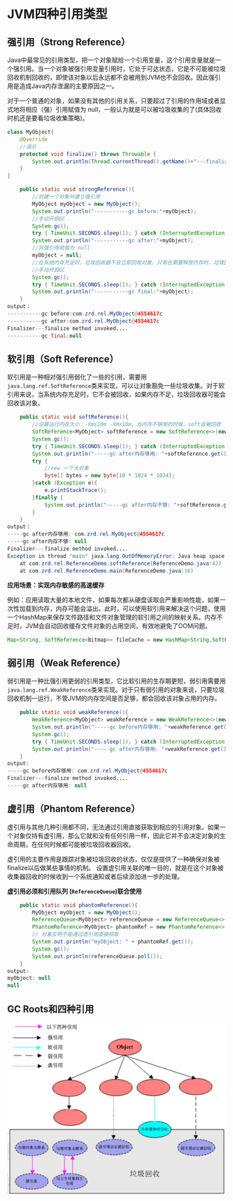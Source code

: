 # JVM四种引用类型

## 强引用（Strong Reference）

Java中最常见的引用类型，把一个对象赋给一个引用变量，这个引用变量就是一个强引用。当一个对象被强引用变量引用时，它处于可达状态，它是不可能被垃圾回收机制回收的，即使该对象以后永远都不会被用到JVM也不会回收。因此强引用是造成Java内存泄漏的主要原因之一。

对于一个普通的对象，如果没有其他的引用关系，只要超过了引用的作用域或者显式地将相应（强）引用赋值为 null，一般认为就是可以被垃圾收集的了(具体回收时机还是要看垃圾收集策略)。

```java
class MyObject{
    @Override
    //演示
    protected void finalize() throws Throwable {
        System.out.println(Thread.currentThread().getName()+"---finalize method invoked....");
    }
}
```

```java
    public static void strongReference(){
        //创建一个对象并建立强引用
        MyObject myObject = new MyObject();
        System.out.println("-----------gc before:"+myObject);
        //手动开启GC
        System.gc();
        try { TimeUnit.SECONDS.sleep(1); } catch (InterruptedException e) { e.printStackTrace(); }
        System.out.println("-----------gc after:"+myObject);
        //将强引用赋值为 null
        myObject = null;
        //在系统内存充足时，垃圾回收器不会立即回收对象，只有在需要释放内存时，垃圾回收器才会回收不再被引用的对象
        //手动开启GC
        System.gc();
        try { TimeUnit.SECONDS.sleep(1); } catch (InterruptedException e) { e.printStackTrace(); }
        System.out.println("-----------gc final:"+myObject);
    }
output：
-----------gc before:com.zrd.rel.MyObject@4554617c
-----------gc after:com.zrd.rel.MyObject@4554617c
Finalizer---finalize method invoked....
-----------gc final:null
```

## 软引用（Soft Reference）

软引用是一种相对强引用弱化了一些的引用，需要用`java.lang.ref.SoftReference`类来实现，可以让对象豁免一些垃圾收集。对于软引用来说，当系统内存充足时，它不会被回收，如果内存不足，垃圾回收器可能会回收该对象。

```java
    public static void softReference(){
        //设置运行内存大小：-Xms10m -Xmx10m，当内存不够用的时候，soft会被回收
        SoftReference<MyObject> softReference = new SoftReference<>(new MyObject());
        System.gc();
        try { TimeUnit.SECONDS.sleep(1); } catch (InterruptedException e) { e.printStackTrace(); }
        System.out.println("-----gc after内存够用: "+softReference.get());
        try {
            //new 一个大对象
            byte[] bytes = new byte[10 * 1024 * 1024];
        }catch (Exception e){
            e.printStackTrace();
        }finally {
            System.out.println("-----gc after内存不够: "+softReference.get());
        }
    }
output：
-----gc after内存够用: com.zrd.rel.MyObject@4554617c
-----gc after内存不够: null
Finalizer---finalize method invoked....
Exception in thread "main" java.lang.OutOfMemoryError: Java heap space
	at com.zrd.rel.ReferenceDemo.softReference(ReferenceDemo.java:42)
	at com.zrd.rel.ReferenceDemo.main(ReferenceDemo.java:16)
```

**应用场景：实现内存敏感的高速缓存**

例如：应用读取大量的本地文件，如果每次都从硬盘读取会严重影响性能，如果一次性加载到内存，内存可能会溢出。此时，可以使用软引用来解决这个问题，使用一个HashMap来保存文件路径和文件对象管理的软引用之间的映射关系。内存不足时，JVM会自动回收缓存文件对象的占用空间，有效地避免了OOM问题。

```java
Map<String, SoftReference<Bitmap>> fileCache = new HashMap<String,SoftReference<Bitmap>>
```

## 弱引用（Weak Reference）

弱引用是一种比强引用更弱的引用类型，它比软引用的生存期更短，弱引用需要用`java.lang.ref.WeakReference`类来实现。对于只有弱引用的对象来说，只要垃圾回收机制一运行，不管JVM的内存空间是否足够，都会回收该对象占用的内存。 

```java
    public static void weakReference(){
        WeakReference<MyObject> weakReference = new WeakReference<>(new MyObject());
        System.out.println("-----gc before内存够用: "+weakReference.get());
        System.gc();
        try { TimeUnit.SECONDS.sleep(1); } catch (InterruptedException e) { e.printStackTrace(); }
        System.out.println("-----gc after内存够用: "+weakReference.get());
    }
output:
-----gc before内存够用: com.zrd.rel.MyObject@4554617c
Finalizer---finalize method invoked....
-----gc after内存够用: null
```

## 虚引用（Phantom Reference）

虚引用与其他几种引用都不同，无法通过引用直接获取到相应的引用对象。如果一个对象仅持有虚引用，那么它就和没有任何引用一样，因此它并不会决定对象的生命周期，在任何时候都可能被垃圾回收器回收。

虚引用的主要作用是跟踪对象被垃圾回收的状态，仅仅是提供了一种确保对象被finalize以后做某些事情的机制。 设置虚引用关联的唯一目的，就是在这个对象被收集器回收的时候收到一个系统通知或者后续添加进一步的处理。

**虚引用必须和引用队列 (`ReferenceQueue`)联合使用**

```java
    public static void phantomReference(){
        MyObject myObject = new MyObject();
        ReferenceQueue<MyObject> referenceQueue = new ReferenceQueue<>();
        PhantomReference<MyObject> phantomRef = new PhantomReference<>(myObject, referenceQueue);
        // 对象实例不能通过虚引用直接获取
        System.out.println("myObject: " + phantomRef.get());
        System.gc();
        System.out.println(referenceQueue.poll());
    }
output:
myObject: null
null
```

## GC Roots和四种引用

![image-20241214211539103](assets/image-20241214211539103.png)













